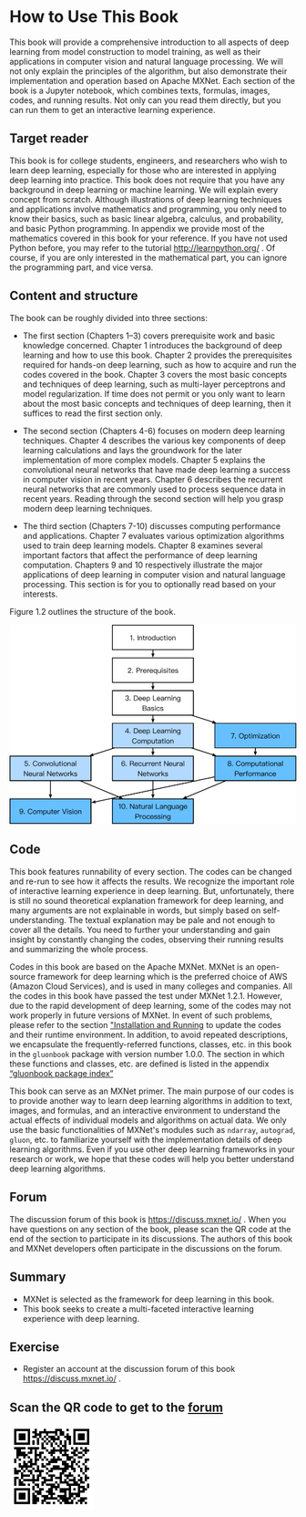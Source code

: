 # How to Use This Book

This book will provide a comprehensive introduction to all aspects of deep learning from model construction to model training, as well as their applications in computer vision and natural language processing. We will not only explain the principles of the algorithm, but also demonstrate their implementation and operation based on Apache MXNet. Each section of the book is a Jupyter notebook,  which combines texts, formulas, images, codes, and running results. Not only can you read them directly, but you can run them to get an interactive learning experience.

## Target reader

This book is for college students, engineers, and researchers who wish to learn deep learning, especially for those who are interested in applying deep learning into practice. This book does not require that you have any background in deep learning or machine learning. We will explain every concept from scratch. Although illustrations of deep learning techniques and applications involve mathematics and programming, you only need to know their basics, such as basic linear algebra, calculus, and probability, and basic Python programming. In appendix we provide most of the mathematics covered in this book for your reference. If you have not used Python before, you may refer to the tutorial http://learnpython.org/ . Of course, if you are only interested in the mathematical part, you can ignore the programming part, and vice versa.


## Content and structure

The book can be roughly divided into three sections:

* The first section (Chapters 1–3) covers prerequisite work and basic knowledge concerned. Chapter 1 introduces the background of deep learning and how to use this book. Chapter 2 provides the prerequisites required for hands-on deep learning, such as how to acquire and run the codes covered in the book. Chapter 3 covers the most basic concepts and techniques of deep learning, such as multi-layer perceptrons and model regularization. If time does not permit or you only want to learn about the most basic concepts and techniques of deep learning, then it suffices to read the first section only.

* The second section (Chapters 4-6) focuses on modern deep learning techniques. Chapter 4 describes the various key components of deep learning calculations and lays the groundwork for the later implementation of more complex models. Chapter 5 explains the convolutional neural networks that have made deep learning a success in computer vision in recent years. Chapter 6 describes the recurrent neural networks that are commonly used to process sequence data in recent years. Reading through the second section will help you grasp modern deep learning techniques.

* The third section (Chapters 7-10) discusses computing performance and applications. Chapter 7 evaluates various optimization algorithms used to train deep learning models. Chapter 8 examines several important factors that affect the performance of deep learning computation. Chapters 9 and 10 respectively illustrate the major applications of deep learning in computer vision and natural language processing. This section is for you to optionally read based on your interests.

Figure 1.2 outlines the structure of the book.

![Book structure. The arrows pointing from Chapter X to Chapter Y indicate that the knowledge of the former helps to understand the content of the latter. If you want to learn the basic concepts and techniques of deep learning in a short time, simply read through Chapters 1-3; if you want to master modern deep learning techniques, you need to go a step further to read Chapters 4-6. Chapters 7-10 are for you to optionally read based on your interests. ](../img/book-org.svg)


## Code

This book features runnability of every section. The codes can be changed and re-run to see how it affects the results. We recognize the important role of interactive learning experience in deep learning. But, unfortunately, there is still no sound theoretical explanation framework for deep learning, and many arguments are not explainable in words, but simply based on self-understanding. The textual explanation may be pale and not enough to cover all the details. You need to further your understanding and gain insight by constantly changing the codes, observing their running results and summarizing the whole process.

Codes in this book are based on the Apache MXNet. MXNet is an open-source framework for deep learning  which is the preferred choice of AWS (Amazon Cloud Services), and is used in many colleges and companies. All the codes in this book have passed the test under MXNet 1.2.1. However, due to the rapid development of deep learning, some of the codes may not work properly in future versions of MXNet. In event of such problems, please refer to the section ["Installation and Running](../chapter_prerequisite/install.md) to update the codes and their runtime environment. In addition, to avoid repeated descriptions, we encapsulate the frequently-referred functions, classes, etc. in this book in the `gluonbook` package with version number 1.0.0.  The section in which these functions and classes, etc. are defined is listed in the appendix [“gluonbook package index”](../chapter_appendix/gluonbook.md)

This book can serve as an MXNet primer. The main purpose of our codes is to provide another way to learn deep learning algorithms in addition to text, images, and formulas, and an interactive environment to understand the actual effects of individual models and algorithms on actual data. We only use the basic functionalities of MXNet's modules such as `ndarray`, `autograd`, `gluon`, etc. to familiarize yourself with the implementation details of deep learning algorithms. Even if you use other deep learning frameworks in your research or work, we hope that these codes will help you better understand deep learning algorithms.


## Forum

The discussion forum of this book is https://discuss.mxnet.io/ . When you have questions on any section of the book, please scan the QR code at the end of the section to participate in its discussions. The authors of this book and MXNet developers often participate in the discussions on the forum.


## Summary

* MXNet is selected as the framework for deep learning in this book.
* This book seeks to create a multi-faceted interactive learning experience with deep learning.


## Exercise

* Register an account at the discussion forum of this book https://discuss.mxnet.io/ .


## Scan the QR code to get to the [forum](https://discuss.mxnet.io/t/how-to-use-this-book-discussions/2011)

![](../img/qr_how-to-use.svg)
